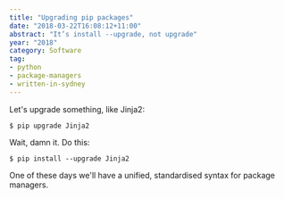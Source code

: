 ```yaml
---
title: "Upgrading pip packages"
date: "2018-03-22T16:08:12+11:00"
abstract: "It’s install --upgrade, not upgrade"
year: "2018"
category: Software
tag:
- python
- package-managers
- written-in-sydney
---
```

Let's upgrade something, like Jinja2:

    $ pip upgrade Jinja2

Wait, damn it. Do this:

    $ pip install --upgrade Jinja2

One of these days we'll have a unified, standardised syntax for package managers.

